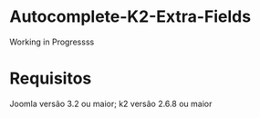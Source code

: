 Autocomplete-K2-Extra-Fields
============================
Working in Progressss

Requisitos
============================
Joomla versão 3.2 ou maior;
k2 versão  2.6.8 ou maior
